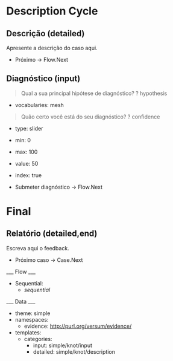 Description Cycle
=================

## Descrição (detailed)

Apresente a descrição do caso aqui.

* Próximo -> Flow.Next

## Diagnóstico (input)

> Qual a sua principal hipótese de diagnóstico?
? hypothesis
  * vocabularies: mesh

> Quão certo você está do seu diagnóstico?
? confidence
  * type: slider
  * min: 0
  * max: 100
  * value: 50
  * index: true

* Submeter diagnóstico -> Flow.Next

Final
=====

## Relatório (detailed,end)

Escreva aqui o feedback.

* Próximo caso -> Case.Next

___ Flow ___

* Sequential:
  * _sequential_

___ Data ___

* theme: simple
* namespaces:
  * evidence: http://purl.org/versum/evidence/
* templates:
  * categories:
    * input: simple/knot/input
    * detailed: simple/knot/description
